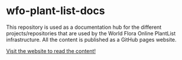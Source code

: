 # wfo-plant-list-docs

This repository is used as a documentation hub for the different 
projects/repositories that are used by the World Flora Online 
PlantList infrastructure. All the content is published as 
a GitHub pages website.

[Visit the website to read the content!](https://rogerhyam.github.io/wfo-plant-list-docs)

